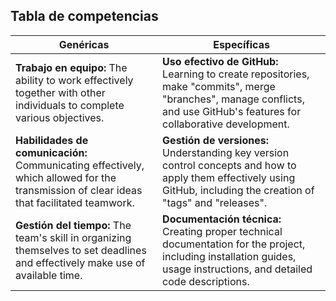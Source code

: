 ## Tabla de competencias

| Genéricas | Específicas |
|--|--|
| **Trabajo en equipo:** The ability to work effectively together with other individuals to complete various objectives. | **Uso efectivo de GitHub:** Learning to create repositories, make "commits", merge "branches", manage conflicts, and use GitHub's features for collaborative development. |
| **Habilidades de comunicación:** Communicating effectively, which allowed for the transmission of clear ideas that facilitated teamwork. | **Gestión de versiones:** Understanding key version control concepts and how to apply them effectively using GitHub, including the creation of "tags" and "releases". |
| **Gestión del tiempo:** The team's skill in organizing themselves to set deadlines and effectively make use of available time. | **Documentación técnica:** Creating proper technical documentation for the project, including installation guides, usage instructions, and detailed code descriptions. |
